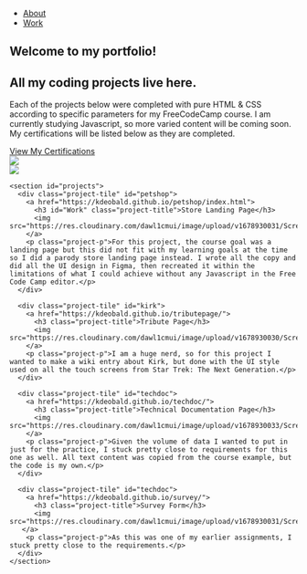 <!DOCTYPE html>
<html lang="en">
  <head>
    <meta charset="UTF-8">
    <meta name="viewport" content="width=device-width, initial-scale=1.0">
    <title>Coding & Marketing Portfolio</title>
    <link rel="stylesheet" href="styles.css">
 <link rel="preconnect" href="https://fonts.googleapis.com">
<link rel="preconnect" href="https://fonts.gstatic.com" crossorigin>
<link href="https://fonts.googleapis.com/css2?family=Source+Code+Pro:wght@200;300&display=swap" rel="stylesheet">

  </head>
  <navbar id="navbar">
    <ul id="nav-buttons">
        <li>
          <a class="nav-link" href="#about">About</a></li>
          <li>
          <a class="nav-link" href="#work">Work</a>
        </li>
      </ul>
  </navbar>
  <body>
    <section id="welcome-section">
      <h1>Welcome to my portfolio!<br></h1>
      <h2>All my coding projects live here.</h2>
      <p id="About">Each of the projects below were completed with pure HTML & CSS according to specific parameters for my FreeCodeCamp course. I am currently studying Javascript, so more varied content will be coming soon. My certifications will be listed below as they are completed.</p>
     <div class="button">
        <a href="https://www.freecodecamp.org/certification/kdeobald/responsive-web-design" target="_blank" id="profile-link" >View My Certifications</a>
      </div>
      <!-- Begin: HubSpot Academy - Inbound Badge -->
<div class='academy-badge'>
<a href='https://app.hubspot.com/academy/achievements/5ktznpfx/en/1/katie-deobald/inbound' title='Inbound'>
<img src='https://hubspot-credentials-na1.s3.amazonaws.com/prod/badges/user/02788b913fd04048b29ccc5c79e958b0.png' />
</a>
</div>
<!-- End: HubSpot Academy - Inbound Badge -->
      <!-- Begin: HubSpot Academy - HubSpot Marketing Software Badge -->
<div class='academy-badge'>
<a href='https://app.hubspot.com/academy/achievements/kdmsgp86/en/1/katie-deobald/hubspot-marketing-software' title='HubSpot Marketing Software'>
<img src='https://hubspot-credentials-na1.s3.amazonaws.com/prod/badges/user/bc7a2cc9972148cead32af7cbecf9b4a.png' />
</a>
</div>
<!-- End: HubSpot Academy - HubSpot Marketing Software Badge -->
    </section>

    <section id="projects">
      <div class="project-tile" id="petshop">
        <a href="https://kdeobald.github.io/petshop/index.html">
          <h3 id="Work" class="project-title">Store Landing Page</h3>
          <img src="https://res.cloudinary.com/dawl1cmui/image/upload/v1678930031/Screenshots%20For%20Portfolio/Thumbnail_0000_ProductLandingPageScreenshot_rclujd.jpg">
        </a>
        <p class="project-p">For this project, the course goal was a landing page but this did not fit with my learning goals at the time so I did a parody store landing page instead. I wrote all the copy and did all the UI design in Figma, then recreated it within the limitations of what I could achieve without any Javascript in the Free Code Camp editor.</p>
      </div>

      <div class="project-tile" id="kirk">
        <a href="https://kdeobald.github.io/tributepage/">
          <h3 class="project-title">Tribute Page</h3>
          <img src="https://res.cloudinary.com/dawl1cmui/image/upload/v1678930030/Screenshots%20For%20Portfolio/Thumbnail_0003_kirk1_r28zun.jpg">
        </a>
        <p class="project-p">I am a huge nerd, so for this project I wanted to make a wiki entry about Kirk, but done with the UI style used on all the touch screens from Star Trek: The Next Generation.</p>
      </div>

      <div class="project-tile" id="techdoc">
        <a href="https://kdeobald.github.io/techdoc/">
          <h3 class="project-title">Technical Documentation Page</h3>
          <img src="https://res.cloudinary.com/dawl1cmui/image/upload/v1678930033/Screenshots%20For%20Portfolio/Thumbnail_0001_technicaldocscreenshot_ebg7xu.jpg">
        </a>
        <p class="project-p">Given the volume of data I wanted to put in just for the practice, I stuck pretty close to requirements for this one as well. All text content was copied from the course example, but the code is my own.</p>
      </div>

      <div class="project-tile" id="techdoc">
        <a href="https://kdeobald.github.io/survey/">
          <h3 class="project-title">Survey Form</h3>
          <img src="https://res.cloudinary.com/dawl1cmui/image/upload/v1678930031/Screenshots%20For%20Portfolio/Thumbnail_0002_FormScreenshot_dwrxos.jpg">
       </a>
        <p class="project-p">As this was one of my earlier assignments, I stuck pretty close to the requirements.</p>
      </div>
    </section>
  </body>
</html>
